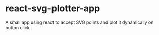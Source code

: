 # react-svg-plotter-app
A small app using react to accept SVG points and plot it dynamically on button click
